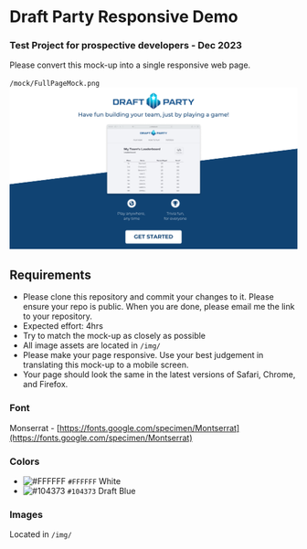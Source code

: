 # Draft Party Responsive Demo
### Test Project for prospective developers - Dec 2023

Please convert this mock-up into a single responsive web page.

`/mock/FullPageMock.png`
![Alt text](./mock/FullPageMock.png)

## Requirements 

- Please clone this repository and commit your changes to it. Please ensure your repo is public. When you are done, 
please email me the link to your repository.
- Expected effort: 4hrs
- Try to match the mock-up as closely as possible
- All image assets are located in `/img/`
- Please make your page responsive. Use your best judgement in translating this mock-up to a mobile screen.
- Your page should look the same in the latest versions of Safari, Chrome, and Firefox.


### Font
Monserrat - [https://fonts.google.com/specimen/Montserrat](https://fonts.google.com/specimen/Montserrat)

### Colors
- ![#FFFFFF](https://placehold.co/15x15/FFFFFF/FFFFFF.png) `#FFFFFF` White
- ![#104373](https://placehold.co/15x15/104373/104373.png) `#104373` Draft Blue

### Images

Located in `/img/`
